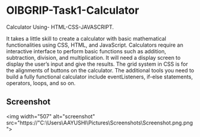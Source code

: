 # OIBGRIP-Task1-Calculator

Calculator Using- HTML-CSS-JAVASCRIPT.

It takes a little skill to create a calculator with basic mathematical functionalities using CSS, HTML, and JavaScript. Calculators require an interactive interface to perform basic functions such as addition, subtraction, division, and multiplication. It will need a  display screen to display the user’s input and give the results. The grid system in CSS is for the alignments of buttons on the calculator. The additional tools you need to build a fully functional calculator include eventListeners, if-else statements, operators, loops, and so on. 
 ## Screenshot

<img width="507" alt="screenshot" src="https://"C:\Users\AAYUSHI\Pictures\Screenshots\Screenshot.png.png">

